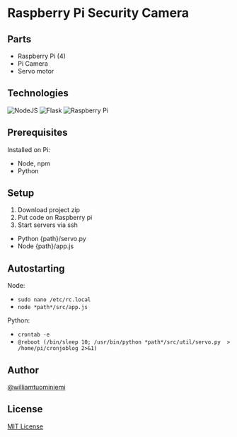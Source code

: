# Raspberry Pi Security Camera

## Parts
- Raspberry Pi (4)
- Pi Camera 
- Servo motor

## Technologies
<img alt="NodeJS" src="https://img.shields.io/badge/node.js-%2343853D.svg?style=for-the-badge&logo=node-dot-js&logoColor=white"/>
<img alt="Flask" src="https://img.shields.io/badge/flask-%23000.svg?style=for-the-badge&logo=flask&logoColor=white"/>
<img alt="Raspberry Pi" src="https://img.shields.io/badge/-RaspberryPi-C51A4A?style=for-the-badge&logo=Raspberry-Pi"/>

## Prerequisites
Installed on Pi:
- Node, npm
- Python

## Setup
1. Download project zip
2. Put code on Raspberry pi
3. Start servers via ssh
- Python {path}/servo.py
- Node {path}/app.js

## Autostarting
Node:
- `sudo nano /etc/rc.local`
- `node *path*/src/app.js` 

Python:
- `crontab -e`
- `@reboot (/bin/sleep 10; /usr/bin/python *path*/src/util/servo.py  > /home/pi/cronjoblog 2>&1) `

## Author
[@williamtuominiemi](https://www.github.com/williamtuominiemi)

## License
[MIT License](https://github.com/subhendukundu/cool-bio-analytics/blob/main/LICENSE)
